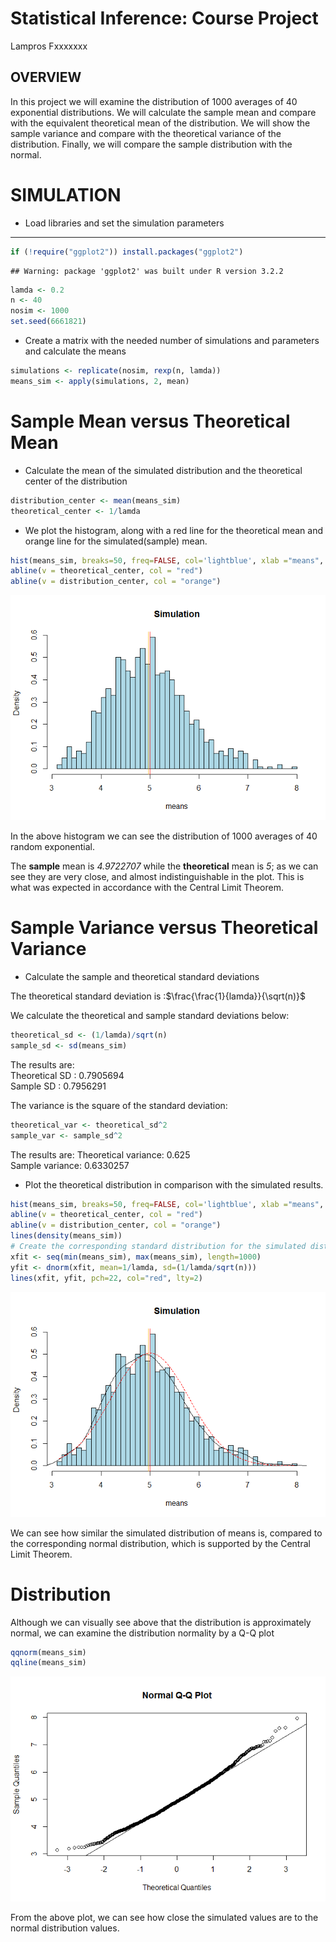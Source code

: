 # Statistical Inference: Course Project
Lampros Fxxxxxxx  




## OVERVIEW
In this project we will examine the distribution of 1000 averages of 40 exponential distributions.
We will calculate the sample mean and compare with the equivalent theoretical mean of the distribution.
We will show the sample variance and compare with the theoretical variance of the distribution.
Finally, we will compare the sample distribution with the normal.



# SIMULATION

* Load libraries and set the simulation parameters
----


```r
if (!require("ggplot2")) install.packages("ggplot2")
```

```
## Warning: package 'ggplot2' was built under R version 3.2.2
```

```r
lamda <- 0.2
n <- 40
nosim <- 1000
set.seed(6661821)
```


* Create a matrix with the needed number of simulations and parameters and calculate the means


```r
simulations <- replicate(nosim, rexp(n, lamda))
means_sim <- apply(simulations, 2, mean)
```


# Sample Mean versus Theoretical Mean

* Calculate the mean of the simulated distribution and the theoretical center of the distribution

```r
distribution_center <- mean(means_sim)
theoretical_center <- 1/lamda
```

* We plot the histogram, along with a red line for the theoretical mean and orange line for the simulated(sample) mean.


```r
hist(means_sim, breaks=50, freq=FALSE, col='lightblue', xlab ="means", main = "Simulation")
abline(v = theoretical_center, col = "red")
abline(v = distribution_center, col = "orange")
```

![](statinf_files/figure-html/unnamed-chunk-4-1.png) 

In the above histogram we can see the distribution of 1000 averages of 40 random exponential.

The **sample** mean is *4.9722707*  while the **theoretical** mean is *5*; as we can see they are very close, and almost indistinguishable in the plot. This is what was expected in accordance with the Central Limit Theorem.


# Sample Variance versus Theoretical Variance

* Calculate the sample and theoretical standard deviations


The theoretical standard deviation is :$\frac{\frac{1}{lamda}}{\sqrt(n)}$

We calculate the theoretical and sample standard deviations below:

```r
theoretical_sd <- (1/lamda)/sqrt(n)
sample_sd <- sd(means_sim)
```
The results are:  
Theoretical SD : 0.7905694  
Sample SD : 0.7956291


The variance is the square of the standard deviation:  

```r
theoretical_var <- theoretical_sd^2
sample_var <- sample_sd^2
```

The results are: 
Theoretical variance: 0.625  
Sample variance: 0.6330257  

* Plot the theoretical distribution in comparison with the simulated results.


```r
hist(means_sim, breaks=50, freq=FALSE, col='lightblue', xlab ="means", main = "Simulation")
abline(v = theoretical_center, col = "red")
abline(v = distribution_center, col = "orange")
lines(density(means_sim))
# Create the corresponding standard distribution for the simulated distribution
xfit <- seq(min(means_sim), max(means_sim), length=1000)
yfit <- dnorm(xfit, mean=1/lamda, sd=(1/lamda/sqrt(n)))
lines(xfit, yfit, pch=22, col="red", lty=2)
```

![](statinf_files/figure-html/unnamed-chunk-7-1.png) 

We can see how similar the simulated distribution of means is, compared to the corresponding normal distribution, which is supported by the Central Limit Theorem.

# Distribution

Although we can visually see above that the distribution is approximately normal, we can examine the distribution normality by a Q-Q plot



```r
qqnorm(means_sim)
qqline(means_sim)
```

![](statinf_files/figure-html/unnamed-chunk-8-1.png) 

From the above plot, we can see how close the simulated values are to the normal distribution values.
